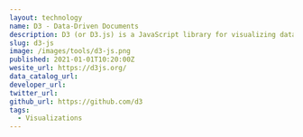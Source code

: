 ```yaml
---
layout: technology
name: D3 - Data-Driven Documents
description: D3 (or D3.js) is a JavaScript library for visualizing data using web standards. D3 helps you bring data to life using SVG, Canvas and HTML. D3 combines powerful visualization and interaction techniques with a data-driven approach to DOM manipulation, giving you the full capabilities of modern browsers and the freedom to design the right visual interface for your data.
slug: d3-js
image: /images/tools/d3-js.png
published: 2021-01-01T10:20:00Z
wesite_url: https://d3js.org/
data_catalog_url:
developer_url:
twitter_url:
github_url: https://github.com/d3
tags:
  - Visualizations
---
```

